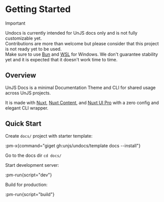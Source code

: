 # Getting Started

<!-- automd:file src="../.partials/warn.md" -->

> [!IMPORTANT]
> Undocs is currently intended for UnJS docs only and is not fully customizable yet. <br>
> Contributions are more than welcome but please consider that this project is not ready yet to be used. <br>
> Make sure to use [Bun](https://bun.sh/) and [WSL](https://learn.microsoft.com/en-us/windows/wsl/install) for Windows.
> We don't guarantee stability yet and it is expected that it doesn't work time to time.

<!-- /automd -->

## Overview

UnJS Docs is a minimal Documentation Theme and CLI for shared usage across UnJS projects.

It is made with [Nuxt](https://nuxt.com/), [Nuxt Content](https://content.nuxt.com), and [Nuxt UI Pro](https://ui.nuxt.com/pro) with a zero config and elegant CLI wrapper.

## Quick Start

Create `docs/` project with starter template:

:pm-x{command="giget gh:unjs/undocs/template docs --install"}

Go to the docs dir `cd docs/`

Start development server:

:pm-run{script="dev"}

Build for production:

:pm-run{script="build"}
